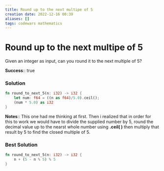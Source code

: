 ```yaml
---
title: Round up to the next multipe of 5
creation date: 2022-12-16 00:39
aliases: []
tags: codewars mathematics
---
```

# Round up to the next multipe of 5
Given an integer as input, can you round it to the next multiple of 5?

**Success**:: true

### Solution
```Rust
fn round_to_next_5(n: i32) -> i32 {
	let num: f64 = ((n as f64)/5.0).ceil();
	(num * 5.0) as i32
}
```

**Notes**:: This one had me thinking at first. Then i realized that in order for this to work we would have to divide the supplied number by 5, round the decimal value up to the nearst whole number using **.ceil( )** then multiply that result by 5 to find the closed multiple of 5.

### Best Solution
```Rust
fn round_to_next_5(n: i32) -> i32 {
	n + (5 - n % 5) % 5
}
```
